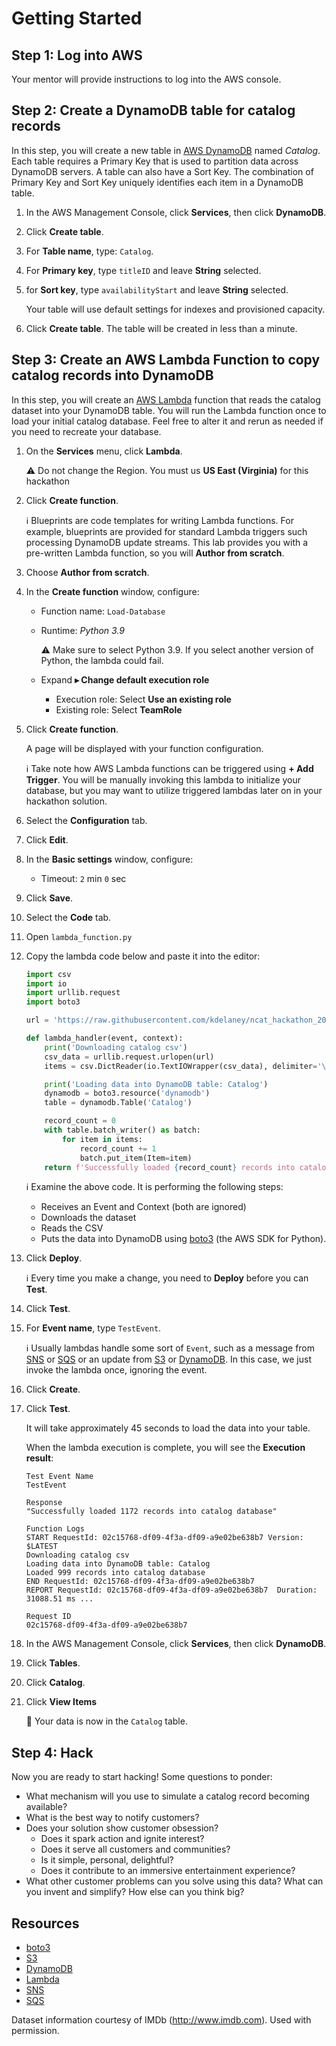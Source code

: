 # Getting Started

## Step 1: Log into AWS

Your mentor will provide instructions to log into the AWS console.

## Step 2: Create a DynamoDB table for catalog records

In this step, you will create a new table in [AWS DynamoDB](DynamoDB) named *Catalog*. Each table requires a Primary
Key that is used to partition data across DynamoDB servers. A table can also have a Sort Key. The
combination of Primary Key and Sort Key uniquely identifies each item in a DynamoDB table.

1. In the AWS Management Console, click **Services**, then click **DynamoDB**.

1. Click **Create table**.

1. For **Table name**, type: `Catalog`.

1. For **Primary key**, type `titleID` and leave **String** selected.

1. for **Sort key**, type `availabilityStart` and leave **String** selected.

    Your table will use default settings for indexes and provisioned capacity.

1. Click **Create table**.
    The table will be created in less than a minute.

## Step 3: Create an AWS Lambda Function to copy catalog records into DynamoDB

In this step, you will create an [AWS Lambda](Lambda) function that reads the catalog dataset into your
DynamoDB table. You will run the Lambda function once to load your initial catalog database. Feel
free to alter it and rerun as needed if you need to recreate your database.

1. On the **Services** menu, click **Lambda**.

    :warning: Do not change the Region. You must us **US East (Virginia)** for this hackathon

1. Click **Create function**.

    :information_source:  Blueprints are code templates for writing Lambda functions. For example, blueprints are
   provided for standard Lambda triggers such processing DynamoDB update streams. This lab provides
   you with a pre-written Lambda function, so you will **Author from scratch**.

1. Choose **Author from scratch**.

1. In the **Create function** window, configure:

    * Function name: `Load-Database`
    * Runtime: *Python 3.9*

        :warning: Make sure to select Python 3.9. If you select another version of Python, the lambda could
    fail.

    * Expand **▸ Change default execution role**
        * Execution role: Select **Use an existing role**
        * Existing role: Select **TeamRole**

1. Click **Create function**.

    A page will be displayed with your function configuration.

    :information_source: Take note how AWS Lambda functions can be triggered using **+ Add
    Trigger**. You will be manually invoking this lambda to initialize your database, but
    you may want to utilize triggered lambdas later on in your hackathon solution.

1. Select the **Configuration** tab.

1. Click **Edit**.

1. In the **Basic settings** window, configure:
    * Timeout: `2` min `0` sec

1. Click **Save**.

1. Select the **Code** tab.

1. Open `lambda_function.py`

1. Copy the lambda code below and paste it into the editor:

    ```python
    import csv
    import io
    import urllib.request
    import boto3

    url = 'https://raw.githubusercontent.com/kdelaney/ncat_hackathon_2021/main/catalog.tsv'

    def lambda_handler(event, context):
        print('Downloading catalog csv')
        csv_data = urllib.request.urlopen(url)
        items = csv.DictReader(io.TextIOWrapper(csv_data), delimiter='\t')

        print('Loading data into DynamoDB table: Catalog')
        dynamodb = boto3.resource('dynamodb')
        table = dynamodb.Table('Catalog')

        record_count = 0
        with table.batch_writer() as batch: 
            for item in items:
                record_count += 1
                batch.put_item(Item=item)
        return f'Successfully loaded {record_count} records into catalog database'
    ```

    :information_source: Examine the above code. It is performing the following steps:
    * Receives an Event and Context (both are ignored)
    * Downloads the dataset
    * Reads the CSV
    * Puts the data into DynamoDB using [boto3](boto3) (the AWS SDK for Python).

1. Click **Deploy**.

    :information_source: Every time you make a change, you need to **Deploy** before you can **Test**.

1. Click **Test**.

1. For **Event name**, type `TestEvent`.

    :information_source: Usually lambdas handle some sort of `Event`, such as a message from
    [SNS](SNS) or [SQS](SQS) or an update from [S3](S3) or [DynamoDB](DynamoDB).
    In this case, we just invoke the lambda once, ignoring the event.

1. Click **Create**.

1. Click **Test**.

    It will take approximately 45 seconds to load the data into your table. 

    When the lambda execution is complete, you will see the **Execution result**:

    ```console
    Test Event Name
    TestEvent

    Response
    "Successfully loaded 1172 records into catalog database"

    Function Logs
    START RequestId: 02c15768-df09-4f3a-df09-a9e02be638b7 Version: $LATEST
    Downloading catalog csv
    Loading data into DynamoDB table: Catalog
    Loaded 999 records into catalog database
    END RequestId: 02c15768-df09-4f3a-df09-a9e02be638b7
    REPORT RequestId: 02c15768-df09-4f3a-df09-a9e02be638b7	Duration: 31088.51 ms ...

    Request ID
    02c15768-df09-4f3a-df09-a9e02be638b7
    ```

1. In the AWS Management Console, click **Services**, then click **DynamoDB**.

1. Click **Tables**.

1. Click **Catalog**.

1. Click **View Items**

    :tada: Your data is now in the `Catalog` table.

## Step 4: Hack

Now you are ready to start hacking! Some questions to ponder:

* What mechanism will you use to simulate a catalog record becoming available?
* What is the best way to notify customers?
* Does your solution show customer obsession?
  * Does it spark action and ignite interest?
  * Does it serve all customers and communities?
  * Is it simple, personal, delightful?
  * Does it contribute to an immersive entertainment experience?
* What other customer problems can you solve using this data?
  What can you invent and simplify? How else can you think big?

## Resources

* [boto3](boto3)
* [S3](S3)
* [DynamoDB](DynamoDB)
* [Lambda](Lambda)
* [SNS](SNS)
* [SQS](SQS)

[boto3]: https://boto3.amazonaws.com/v1/documentation/api/latest/index.httml
[S3]: https://docs.aws.amazon.com/AmazonS3/latest/userguide/GetStartedWithS3.html
[DynamoDB]:
https://docs.aws.amazon.com/amazondynamodb/latest/developerguide/GettingStartedDynamoDB.html
[Lambda]: https://docs.aws.amazon.com/lambda/latest/dg/getting-started.html
[SNS]: https://docs.aws.amazon.com/sns/latest/dg/sns-getting-started.html
[SQS]:
https://docs.aws.amazon.com/AWSSimpleQueueService/latest/SQSDeveloperGuide/sqs-getting-started.html

Dataset information courtesy of IMDb (http://www.imdb.com).
Used with permission.

